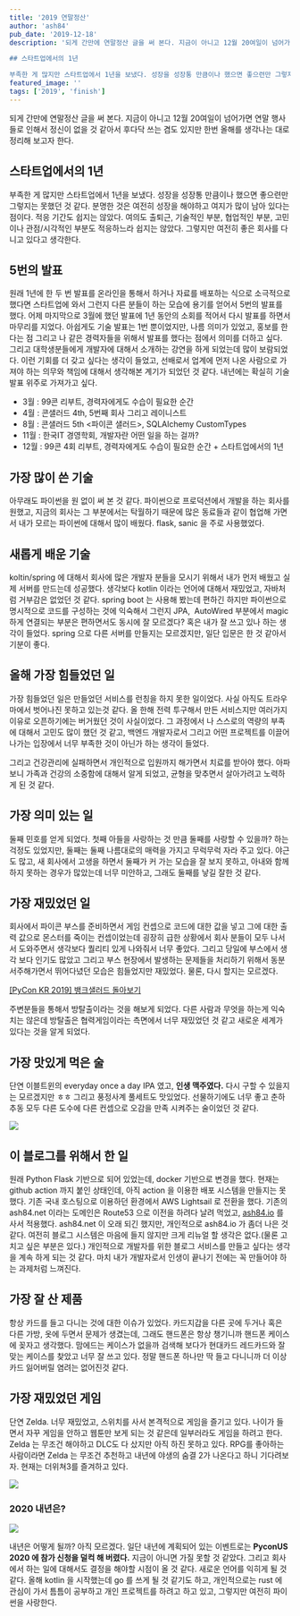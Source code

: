 ```yaml
---
title: '2019 연말정산'
author: 'ash84'
pub_date: '2019-12-18'
description: '되게 간만에 연말정산 글을 써 본다. 지금이 아니고 12월 20여일이 넘어가면 연말 행사들로 인해서 정신이 없을 것 같아서 후다닥 쓰는 겸도 있지만 한번 올해를 생각나는 대로 정리해 보고자 한다. 

## 스타트업에서의 1년

부족한 게 많지만 스타트업에서 1년을 보냈다. 성장을 성장통 만큼이나 했으면 좋으련만 그렇지는 못했던 것 같다. 분명한 것은 여전히 성장을 해야하고 여지가 많이 남아 있다는 점이다. 적응 기간도 쉽지는 않았다. 여의도 출퇴근, 기술적인 부분, 협업적인 부분, 고민이나 관점/시각적인 부분도 적응하느라 쉽지는 않'
featured_image: ''
tags: ['2019', 'finish']
---
```


되게 간만에 연말정산 글을 써 본다. 지금이 아니고 12월 20여일이 넘어가면 연말 행사들로 인해서 정신이 없을 것 같아서 후다닥 쓰는 겸도 있지만 한번 올해를 생각나는 대로 정리해 보고자 한다. 

## 스타트업에서의 1년

부족한 게 많지만 스타트업에서 1년을 보냈다. 성장을 성장통 만큼이나 했으면 좋으련만 그렇지는 못했던 것 같다. 분명한 것은 여전히 성장을 해야하고 여지가 많이 남아 있다는 점이다. 적응 기간도 쉽지는 않았다. 여의도 출퇴근, 기술적인 부분, 협업적인 부분, 고민이나 관점/시각적인 부분도 적응하느라 쉽지는 않았다. 그렇지만 여전히 좋은 회사를 다니고 있다고 생각한다. 

## 5번의 발표

원래 1년에 한 두 번 발표를 온라인을 통해서 하거나 자료를 배포하는 식으로 소극적으로 했다면 스타트업에 와서 그런지 다른 분들이 하는 모습에 용기를 얻어서 5번의 발표를 했다. 어제 마지막으로 3월에 했던 발표에 1년 동안의 소회를 적어서 다시 발표를 하면서 마무리를 지었다. 아쉽게도 기술 발표는 1번 뿐이었지만, 나름 의미가 있었고, 홍보를 한다는 점 그리고 나 같은 경력자들을 위해서 발표를 했다는 점에서 의미를 더하고 싶다. 그리고 대학생분들에게 개발자에 대해서 소개하는 강연을 하게 되었는데 많이 보람되었다. 이런 기회를 더 갖고 싶다는 생각이 들었고, 선배로서 업계에 먼저 나온 사람으로 가져야 하는 의무와 책임에 대해서 생각해본 계기가 되었던 것 같다. 내년에는 확실히 기술 발표 위주로 가져가고 싶다. 

- 3월 : 99콘 리부트, 경력자에게도 수습이 필요한 순간
- 4월 : 콘샐러드 4th, 5번째 회사 그리고 레이니스트
- 8월 : 콘샐러드 5th <파이콘 샐러드>, SQLAlchemy CustomTypes
- 11월 : 한국IT 경영학회, 개발자란 어떤 일을 하는 걸까?
- 12월 : 99콘 4회 리부트, 경력자에게도 수습이 필요한 순간 + 스타트업에서의 1년

## 가장 많이 쓴 기술

아무래도 파이썬을 원 없이 써 본 것 같다. 파이썬으로 프로덕션에서 개발을 하는 회사를 원했고, 지금의 회사는 그 부분에서는 탁월하기 때문에 많은 동료들과 같이 협업해 가면서 내가 모르는 파이썬에 대해서 많이 배웠다. flask, sanic 을 주로 사용했었다. 

## 새롭게 배운 기술

koltin/spring 에 대해서 회사에 많은 개발자 분들을 모시기 위해서 내가 먼저 배웠고 실제 서버를 만드는데 성공했다. 생각보다 kotlin 이라는 언어에 대해서 재밌었고, 자바처럼 거부감은 없었던 것 같다. spring boot 는 사용해 봤는데 편하긴 하지만 파이썬으로 명시적으로 코드를 구성하는 것에 익숙해서 그런지 JPA,  AutoWired 부분에서 magic 하게 연결되는 부분은 편하면서도 동시에 잘 모르겠다? 혹은 내가 잘 쓰고 있나 하는 생각이 들었다. spring 으로 다른 서버를 만들지는 모르겠지만, 일단 입문은 한 것 같아서 기분이 좋다. 

## 올해 가장 힘들었던 일

가장 힘들었던 일은 만들었던 서비스를 런칭을 하지 못한 일이었다. 사실 아직도 트라우마에서 벗어나진 못하고 있는것 같다. 올 한해 전력 투구해서 만든 서비스지만 여러가지 이유로 오픈하기에는 버거웠던 것이 사실이었다. 그 과정에서 나 스스로의 역량의 부족에 대해서 고민도 많이 했던 것 같고, 백엔드 개발자로서 그리고 어떤 프로젝트를 이끌어 나가는 입장에서 너무 부족한 것이 아닌가 하는 생각이 들었다. 

그리고 건강관리에 실패하면서 개인적으로 입원까지 해가면서 치료를 받아야 했다. 아파보니 가족과 건강의 소중함에 대해서 알게 되었고, 균형을 맞추면서 살아가려고 노력하게 된 것 같다. 

## 가장 의미 있는 일

둘째 민호를 얻게 되었다. 첫째 아들을 사랑하는 것 만큼 둘째를 사랑할 수 있을까? 하는 걱정도 있었지만, 둘째는 둘째 나름대로의 매력을 가지고 무럭무럭 자라 주고 있다. 야근도 많고, 새 회사에서 고생을 하면서 둘째가 커 가는 모습을 잘 보지 못하고, 아내와 함께 하지 못하는 경우가 많았는데 너무 미안하고, 그래도 둘째를 낳길 잘한 것 같다. 

## 가장 재밌었던 일

회사에서 파이콘 부스를 준비하면서 게임 컨셉으로 코드에 대한 값을 넣고 그에 대한 출력 값으로 몬스터를 죽이는 컨셉이었는데 굉장히 급한 상황에서 회사 분들이 모두 나서서 도와주면서 생각보다 퀄리티 있게 나와줘서 너무 좋았다. 그리고 당일에 부스에서 생각 보다 인기도 많았고 그리고 부스 현장에서 발생하는 문제들을 처리하기 위해서 동분서주해가면서 뛰어다녔던 모습은 힘들었지만 재밌었다. 물론, 다시 할지는 모르겠다. 

[[PyCon KR 2019] 뱅크샐러드 돌아보기](https://medium.com/banksalad/pycon-kr-2019-banksalad-5b4816325949)

주변분들을 통해서 방탈출이라는 것을 해보게 되었다. 다른 사람과 무엇을 하는게 익숙치는 않은데 방탈출은 협력게임이라는 측면에서 너무 재밌었던 것 같고 새로운 세계가 있다는 것을 알게 되었다. 

## 가장 맛있게 먹은 술

단연 이블트윈의 everyday once a day IPA 였고, **인생 맥주였다.** 다시 구할 수 있을지는 모르겠지만 ㅎㅎ 그리고 풍정사계 풀세트도 맛있었다. 선물하기에도 너무 좋고 춘하추동 모두 다른 도수에 다른 컨셉으로 오감을 만족 시켜주는 술이었던 것 같다. 

 ![](https://untappd.akamaized.net/site/beer_logos_hd/beer-2325514_0d4ac_hd.jpeg)


## 이 블로그를 위해서 한 일

원래 Python Flask 기반으로 되어 있었는데, docker 기반으로 변경을 했다. 현재는 github action 까지 붙인 상태인데, 아직 action 을 이용한 배포 시스템을 만들지는 못했다. 기존 국내 호스팅으로 이용하던 환경에서 AWS Lightsail 로 전환을 했다. 기존의 ash84.net 이라는 도메인은 Route53 으로 이전을 하려다 날려 먹었고,  [ash84.io](http://ash84.io) 를 사서 적용했다. ash84.net 이 오래 되긴 했지만, 개인적으로 ash84.io 가 좀더 나은 것 같다. 여전히 블로그 시스템은 마음에 들지 않지만 크게 리뉴얼 할 생각은 없다.(물론 고치고 싶은 부분은 있다.) 개인적으로 개발자를 위한 블로그 서비스를 만들고 싶다는 생각을 계속 하게 되는 것 같다. 마치 내가 개발자로서 인생이 끝나기 전에는 꼭 만들어야 하는 과제처럼 느껴진다. 

## 가장 잘 산 제품

항상 카드를 들고 다니는 것에 대한 이슈가 있었다. 카드지갑을 다른 곳에 두거나 혹은 다른 가방, 옷에 두면서 문제가 생겼는데, 그래도 핸드폰은 항상 챙기니까 핸드폰 케이스에 꽂자고 생각했다. 맘에드는 케이스가 없을까 검색해 보다가 현대카드 레드카드와 잘 맞는 케이스를 찾았고 너무 잘 쓰고 있다. 정말 핸드폰 하나만 딱 들고 다니니까 더 이상 카드 잃어버릴 염려는 없어진것 같다. 

## 가장 재밌었던 게임

단연 Zelda. 너무 재밌었고, 스위치를 사서 본격적으로 게임을 즐기고 있다. 나이가 들면서 자꾸 게임을 안하고 웹툰만 보게 되는 것 같은데 일부러라도 게임을 하려고 한다. Zelda 는 무조건 해야하고 DLC도 다 샀지만 아직 하진 못하고 있다. RPG를 좋아하는 사람이라면 Zelda 는 무조건 추천하고 내년에 야생의 숨결 2가 나온다고 하니 기다려보자. 현재는 더위쳐3를 즐겨하고 있다. 

![](https://metro.co.uk/wp-content/uploads/2017/02/double_1487330294849_file_the_legend_of_zelda_-_breath_of_the_wild_screenshot___3__.jpg?quality=80&strip=all)


### 2020 내년은?

![](https://live.staticflickr.com/65535/49238581628_54fd4ec1c3_z.jpg)

내년은 어떻게 될까? 아직 모르겠다. 일단 내년에 계획되어 있는 이벤트로는 **PyconUS 2020 에 참가 신청을 덜컥 해 버렸다.** 지금이 아니면 가질 못할 것 같았다. 그리고 회사에서 하는 일에 대해서도 결정을 해야할 시점이 올 것 같다. 새로운 언어를 익히게 될 것 같다. 올해 kotlin 을 시작했는데 go 를 쓰게 될 것 같기도 하고, 개인적으로는 rust 에 관심이 가서 틈틈이 공부하고 개인 프로젝트를 하려고 하고 있고, 그렇지만 여전히 파이썬을 사랑한다.
